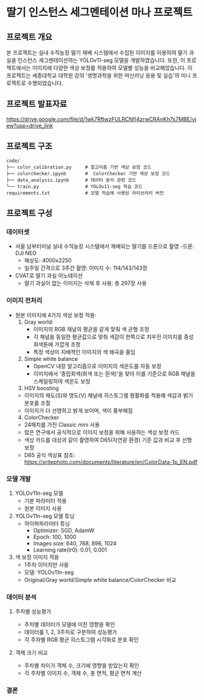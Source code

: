 # 딸기 인스턴스 세그멘테이션 마나 프로젝트

## 프로젝트 개요
본 프로젝트는 실내 수직농장 딸기 재배 시스템에서 수집된 이미지를 이용하여 딸기 과실을 인스턴스 세그멘테이션하는 YOLOv11-seg 모델을 개발하였습니다. 또한, 이 프로젝트에서는 이미지에 다양한 색상 보정를 적용하여 모델별 성능을 비교해았습니다.
이 프로젝트는 세종대학교 대학원 강의 '생명과학을 위한 머신러닝 응용 및 실습'의 미니 프로젝트로 수행되었습니다.

## 프로젝트 발표자료
https://drive.google.com/file/d/1wk7RftwzFULRCNfI4zrwCRAnKh7s7MBE/view?usp=drive_link

## 프로젝트 구조
```
code/
├── color_calibration.py     # 알고리즘 기반 색상 보정 코드
├── colorchecker.ipynb       #  ColorChecker 기반 색상 보정 코드
├── data_analysis.ipynb      # 데이터 분석 관련 코드
└── train.py                 # YOLOv11-seg 학습 코드
requirements.txt             # 모델 학습에 사용된 라이브러리 버전
```

## 프로젝트 구성

### 데이터셋
- 서울 남부터미널 실내 수직농장 시스템에서 재배되는 딸기를 드론으로 촬영
  -드론: DJI NEO
  - 해상도: 4000x2250
  - 일주일 간격으로 3주간 촬영: 이미지 수: 114/143/143장
- CVAT로 딸기 과실 어노테이션
  - 딸기 과실이 없는 이미지는 삭제 후 사용: 총 297장 사용

### 이미지 전처리
- 원본 이미지에 4가지 색상 보정 적용:
  1. Gray world: 
     - 이미지의 RGB 채널의 평균을 같게 맞춰 색 균형 조정
     - 각 채널을 동일한 평균값으로 맞춰 색감이 한쪽으로 치우진 이미지를 중성 회색톤에 가깝게 조정
     - 특정 색상이 지배적인 이미지의 색 왜곡을 줄임
  2. Simple white balance
     - OpenCV 내장 알고리즘으로 이미지의 색온도를 자동 보정
     - 이미지에서 '중립회색(회색 또는 흰색)'을 찾아 이를 기준으로 RGB 채널을 스케일링하여 색온도 보정
  3. HSV boosting
    - 이미지의 채도(S)와 명도(V) 채널에 히스토그램 평활화를 적용해 색감과 밝기 분포를 조절
    - 이미지가 더 선명하고 밝게 보이며, 색이 풍부해짐
  4. ColorChecker
    - 24패치를 가진 Classic mini 사용
    - 많은 연구에서 공식적으로 이미지 보정을 위해 사용하는 색상 보정 카드
    - 색상 카드를 대상과 같이 촬영하여 D65(자연광 환경) 기준 값과 비교 후 선형 보정
    - D65 공식 색상표 참조: https://xritephoto.com/documents/literature/en/ColorData-1p_EN.pdf

### 모델 개발
1. YOLOv11n-seg 모델
   - 기본 파라미터 적용
   - 원본 이미지 사용
2. YOLOv11n-seg 모델 튜닝
   - 하이퍼파라미터 튜닝
     - Optimizer: SGD, AdamW
     - Epoch: 100, 1000
     - Images size: 640, 768, 896, 1024
     - Learning rate(lr0): 0.01, 0.001
3. 색 보정 이미지 적용
   - 1주차 이미지만 사용
   - 모델: YOLOv11n-seg
   - Original/Gray world/Simple white balance/ColorChecker 비교

### 데이터 분석
1. 주차별 성능평가
   - 주차별 데이터가 모델에 미친 영향을 확인
   - 데이터를 1, 2, 3주차로 구분하여 성능평가
   - 각 주차별 RGB 평균 히스토그램 시각화로 분포 확인

2. 객체 크기 비교
   - 주차별 차이가 객체 수, 크기에 영향을 받았는지 확인
   - 각 주차별 이미지 수, 객체 수, 총 면적, 평균 면적 계산
  
 ### 결론
